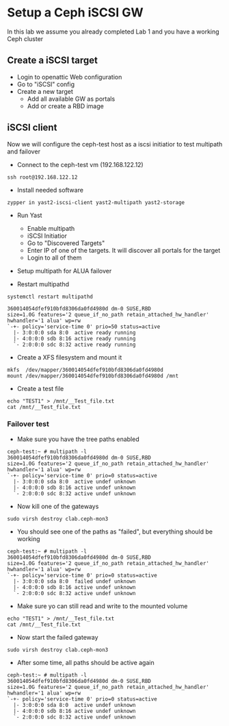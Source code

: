 # Setup a Ceph iSCSI GW

In this lab we assume you already completed Lab 1 and you have a working Ceph cluster

## Create a iSCSI target

  * Login to openattic Web configuration
  * Go to "iSCSI" config
  * Create a new target
    * Add all available GW as portals
    * Add or create a RBD image

## iSCSI client

Now we will configure the ceph-test host as a iscsi initiatior to test multipath and failover

  * Connect to the ceph-test vm (192.168.122.12)

```shell
ssh root@192.168.122.12
```

  * Install needed software 

```shell
zypper in yast2-iscsi-client yast2-multipath yast2-storage
```
 
  * Run Yast
    * Enable multipath
    * iSCSI Initiatior
    * Go to "Discovered Targets"
    * Enter IP of one of the targets. It will discover all portals for the target
    * Login to all of them



  * Setup multipath for ALUA failover


  * Restart multipathd

```shell
systemctl restart multipathd
```

```shell
360014054dfef910bfd8306da0fd4980d dm-0 SUSE,RBD
size=1.0G features='2 queue_if_no_path retain_attached_hw_handler' hwhandler='1 alua' wp=rw
`-+- policy='service-time 0' prio=50 status=active
  |- 3:0:0:0 sda 8:0  active ready running
  |- 4:0:0:0 sdb 8:16 active ready running
  `- 2:0:0:0 sdc 8:32 active ready running
```

  * Create a XFS filesystem and mount it

```shell
mkfs  /dev/mapper/360014054dfef910bfd8306da0fd4980d
mount /dev/mapper/360014054dfef910bfd8306da0fd4980d /mnt
```

  * Create a test file

```shell
echo "TEST1" > /mnt/__Test_file.txt
cat /mnt/__Test_file.txt
```

### Failover test

  * Make sure you have the tree paths enabled

```shell
ceph-test:~ # multipath -l
360014054dfef910bfd8306da0fd4980d dm-0 SUSE,RBD
size=1.0G features='2 queue_if_no_path retain_attached_hw_handler' hwhandler='1 alua' wp=rw
`-+- policy='service-time 0' prio=0 status=active
  |- 3:0:0:0 sda 8:0  active undef unknown
  |- 4:0:0:0 sdb 8:16 active undef unknown
  `- 2:0:0:0 sdc 8:32 active undef unknown
```

  * Now kill one of the gateways


```shell
sudo virsh destroy clab.ceph-mon3
```

  * You should see one of the paths as "failed", but everything should be working

```shell
ceph-test:~ # multipath -l
360014054dfef910bfd8306da0fd4980d dm-0 SUSE,RBD
size=1.0G features='2 queue_if_no_path retain_attached_hw_handler' hwhandler='1 alua' wp=rw
`-+- policy='service-time 0' prio=0 status=active
  |- 3:0:0:0 sda 8:0  failed undef unknown
  |- 4:0:0:0 sdb 8:16 active undef unknown
  `- 2:0:0:0 sdc 8:32 active undef unknown

```

  * Make sure yo can still read and write to the mounted volume

```shell                                                                                                                                                                    
echo "TEST1" > /mnt/__Test_file.txt                                                                                                                                         
cat /mnt/__Test_file.txt                                                                                                                                                    
```                                                                                                                                                                         

  * Now start the failed gateway

```shell
sudo virsh destroy clab.ceph-mon3
```

  * After some time, all paths should be active again

```shell
ceph-test:~ # multipath -l
360014054dfef910bfd8306da0fd4980d dm-0 SUSE,RBD
size=1.0G features='2 queue_if_no_path retain_attached_hw_handler' hwhandler='1 alua' wp=rw
`-+- policy='service-time 0' prio=0 status=active
  |- 3:0:0:0 sda 8:0  active undef unknown
  |- 4:0:0:0 sdb 8:16 active undef unknown
  `- 2:0:0:0 sdc 8:32 active undef unknown
```

